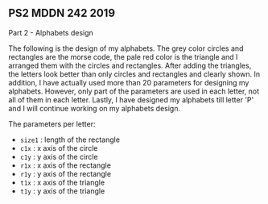 ## PS2 MDDN 242 2019

Part 2 - Alphabets design

The following is the design of my alphabets. The grey color circles and rectangles are the morse code, the pale red color is the triangle and I arranged them with the circles and rectangles. After adding the triangles, the letters look better than only circles and rectangles and clearly shown. In addition, I have actually used more than 20 parameters for designing my alphabets. However, only part of the parameters are used in each letter, not all of them in each letter. Lastly, I have designed my alphabets till letter 'P' and I will continue working on my alphabets design.

The parameters per letter:
  * `size1` : length of the rectangle
  * `c1x` : x axis of the circle
  * `c1y` : y axis of the circle
  * `r1x` : x axis of the rectangle
  * `r1y` : y axis of the rectangle
  * `t1x` : x axis of the triangle
  * `t1y` : y axis of the triangle